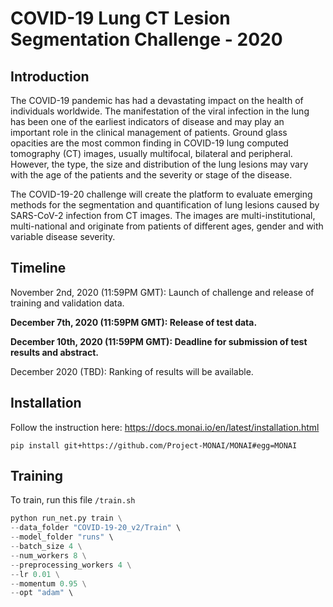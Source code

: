 # COVID-19 Lung CT Lesion Segmentation Challenge - 2020

## Introduction

The COVID-19 pandemic has had a devastating impact on the health of individuals worldwide. The manifestation of the viral infection in the lung has been one of the earliest indicators of disease and may play an important role in the clinical management of patients. Ground glass opacities are the most common finding in COVID-19 lung computed tomography (CT) images, usually multifocal, bilateral and peripheral. However, the type, the size and distribution of the lung lesions may vary with the age of the patients and the severity or stage of the disease.

The COVID-19-20 challenge will create the platform to evaluate emerging methods for the segmentation and quantification of lung lesions caused by SARS-CoV-2 infection from CT images. The images are multi-institutional, multi-national and originate from patients of different ages, gender and with variable disease severity.

## Timeline

November 2nd, 2020 (11:59PM GMT): Launch of challenge and release of training and validation data.

__December 7th, 2020 (11:59PM GMT): Release of test data.__

__December 10th, 2020 (11:59PM GMT): Deadline for submission of test results and abstract.__

December 2020 (TBD): Ranking of results will be available.


## Installation

Follow the instruction here: https://docs.monai.io/en/latest/installation.html

```
pip install git+https://github.com/Project-MONAI/MONAI#egg=MONAI
```

## Training

To train, run this file `/train.sh`

```python
python run_net.py train \
--data_folder "COVID-19-20_v2/Train" \
--model_folder "runs" \
--batch_size 4 \
--num_workers 8 \
--preprocessing_workers 4 \
--lr 0.01 \
--momentum 0.95 \
--opt "adam" \
```